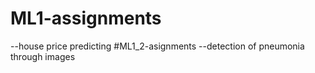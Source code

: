 # ML1-assignments
--house price predicting
#ML1_2-asignments
--detection of pneumonia through images

